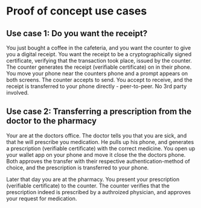 # Proof of concept use cases

## Use case 1: Do you want the receipt?

You just bought a coffee in the cafeteria, and you want the counter to give you a digital receipt. You want the receipt to be a cryptographically signed certificate, verifying that the transaction took place, issued by the counter. The counter generates the receipt (verifiable certificate) on in their phone. You move your phone near the counters phone and a prompt appears on both screens. The counter accepts to send. You accept to receive, and the receipt is transferred to your phone directly - peer-to-peer. No 3rd party involved.

## Use case 2: Transferring a prescription from the doctor to the pharmacy

Your are at the doctors office. The doctor tells you that you are sick, and that he will prescribe you medication. He pulls up his phone, and generates a prescription (verifiable certificate) with the correct medicine. You open up your wallet app on your phone and move it close the the doctors phone. Both approves the transfer with their respective authentication-method of choice, and the prescription is transferred to your phone.

Later that day you are at the pharmacy. You present your prescription (verifiable certificate) to the counter. The counter verifies that the prescription indeed is prescribed by a authroized physician, and approves your request for medication.
